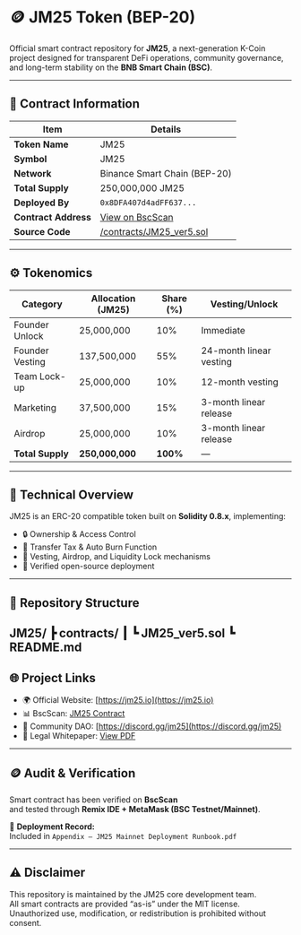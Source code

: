 # 🪙 JM25 Token (BEP-20)

Official smart contract repository for **JM25**, a next-generation K-Coin project designed for transparent DeFi operations, community governance, and long-term stability on the **BNB Smart Chain (BSC)**.

---

## 🔗 Contract Information

| Item | Details |
|------|----------|
| **Token Name** | JM25 |
| **Symbol** | JM25 |
| **Network** | Binance Smart Chain (BEP-20) |
| **Total Supply** | 250,000,000 JM25 |
| **Deployed By** | `0x8DFA407d4adFF637...` |
| **Contract Address** | [View on BscScan](https://bscscan.com/token/0x8DFA407d4adFF637...) |
| **Source Code** | [/contracts/JM25_ver5.sol](./contracts/JM25_ver5.sol) |

---

## ⚙️ Tokenomics

| Category | Allocation (JM25) | Share (%) | Vesting/Unlock |
|-----------|------------------|-----------|----------------|
| Founder Unlock | 25,000,000 | 10% | Immediate |
| Founder Vesting | 137,500,000 | 55% | 24-month linear vesting |
| Team Lock-up | 25,000,000 | 10% | 12-month vesting |
| Marketing | 37,500,000 | 15% | 3-month linear release |
| Airdrop | 25,000,000 | 10% | 3-month linear release |
| **Total Supply** | **250,000,000** | **100%** | — |

---

## 🧩 Technical Overview

JM25 is an ERC-20 compatible token built on **Solidity 0.8.x**, implementing:
- 🔒 Ownership & Access Control  
- 🔁 Transfer Tax & Auto Burn Function  
- 🔐 Vesting, Airdrop, and Liquidity Lock mechanisms  
- 🧠 Verified open-source deployment  

---

## 🧱 Repository Structure
JM25/
┣ contracts/
┃ ┗ JM25_ver5.sol
┗ README.md
---

## 🌐 Project Links

- 🌍 Official Website: [https://jm25.io](https://jm25.io)
- 📊 BscScan: [JM25 Contract](https://bscscan.com/token/0x8DFA407d4adFF637...)
- 💬 Community DAO: [https://discord.gg/jm25](https://discord.gg/jm25)
- 🧾 Legal Whitepaper: [View PDF](https://jm25.io/whitepaper.pdf)

---

## 🪙 Audit & Verification

Smart contract has been verified on **BscScan**  
and tested through **Remix IDE + MetaMask (BSC Testnet/Mainnet)**.

📁 **Deployment Record:**  
Included in `Appendix – JM25 Mainnet Deployment Runbook.pdf`

---

## ⚠️ Disclaimer

This repository is maintained by the JM25 core development team.  
All smart contracts are provided “as-is” under the MIT license.  
Unauthorized use, modification, or redistribution is prohibited without consent.
